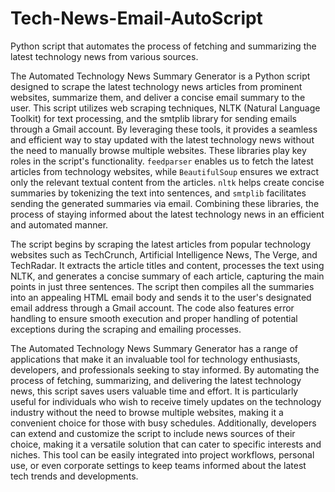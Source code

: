 # Tech-News-Email-AutoScript
Python script that automates the process of fetching and summarizing the latest technology news from various sources.

The Automated Technology News Summary Generator is a Python script designed to scrape the latest technology news articles from prominent websites, summarize them, and deliver a concise email summary to the user. This script utilizes web scraping techniques, NLTK (Natural Language Toolkit) for text processing, and the smtplib library for sending emails through a Gmail account. By leveraging these tools, it provides a seamless and efficient way to stay updated with the latest technology news without the need to manually browse multiple websites. These libraries play key roles in the script's functionality. `feedparser` enables us to fetch the latest articles from technology websites, while `BeautifulSoup` ensures we extract only the relevant textual content from the articles. `nltk` helps create concise summaries by tokenizing the text into sentences, and `smtplib` facilitates sending the generated summaries via email. Combining these libraries, the process of staying informed about the latest technology news in an efficient and automated manner.

The script begins by scraping the latest articles from popular technology websites such as TechCrunch, Artificial Intelligence News, The Verge, and TechRadar. It extracts the article titles and content, processes the text using NLTK, and generates a concise summary of each article, capturing the main points in just three sentences. The script then compiles all the summaries into an appealing HTML email body and sends it to the user's designated email address through a Gmail account. The code also features error handling to ensure smooth execution and proper handling of potential exceptions during the scraping and emailing processes.

The Automated Technology News Summary Generator has a range of applications that make it an invaluable tool for technology enthusiasts, developers, and professionals seeking to stay informed. By automating the process of fetching, summarizing, and delivering the latest technology news, this script saves users valuable time and effort. It is particularly useful for individuals who wish to receive timely updates on the technology industry without the need to browse multiple websites, making it a convenient choice for those with busy schedules. Additionally, developers can extend and customize the script to include news sources of their choice, making it a versatile solution that can cater to specific interests and niches. This tool can be easily integrated into project workflows, personal use, or even corporate settings to keep teams informed about the latest tech trends and developments.
